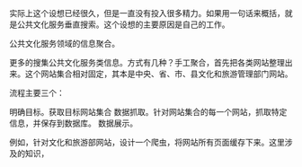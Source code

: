 
实际上这个设想已经很久，但是一直没有投入很多精力。如果用一句话来概括，就是公共文化服务垂直搜索。这个设想的主要原因是自己的工作。

公共文化服务领域的信息聚合。

更多的搜集公共文化服务类信息。方式有几种？手工聚合，首先把各类网站整理出来。这个网站集合相对固定，其本是中央、省、市、县文化和旅游管理部门网站。


流程主要三个：

明确目标。获取目标网站集合
数据抓取。针对网站集合的每一个网站，抓取特定信息，并保存到数据库。
数据展示。


例如，针对文化和旅游部网站，设计一个爬虫，将网站所有页面缓存下来。这里涉及的知识，
